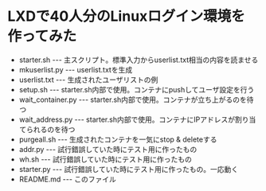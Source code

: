 # LXDで40人分のLinuxログイン環境を作ってみた

* starter.sh --- 主スクリプト。標準入力からuserlist.txt相当の内容を読ませる
* mkuserlist.py --- userlist.txtを生成
* userlist.txt --- 生成されたユーザリストの例
* setup.sh --- starter.sh内部で使用。コンテナにpushしてユーザ設定を行う
* wait_container.py --- starter.sh内部で使用。コンテナが立ち上がるのを待つ
* wait_address.py --- starter.sh内部で使用。コンテナにIPアドレスが割り当てられるのを待つ
* purgeall.sh --- 生成されたコンテナを一気にstop & deleteする
* addr.py --- 試行錯誤していた時にテスト用に作ったもの
* wh.sh --- 試行錯誤していた時にテスト用に作ったもの
* starter.py --- 試行錯誤していた時にテスト用に作ったもの。一応動く
* README.md --- このファイル
